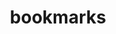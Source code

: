 ---
layout: archive
title: bookmarks
which_category: bookmarks
permalink: /bookmarks/
description: "These are short posts of links, bookmarked for future ease of reference."
---
